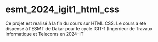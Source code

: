 # esmt_2024_igit1_html_css
Ce projet est realisé à la fin du cours sur HTML CSS. Le cours a été dispensé à l'ESMT de Dakar pour le cycle IGIT-1 (Ingenieur de Travaux Informatique et Telecoms en 2024-IT
